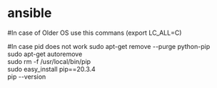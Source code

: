 # ansible

#In case of Older OS use this commans (export LC_ALL=C)

#In case pid does not work
sudo apt-get remove --purge python-pip <br>
sudo apt-get autoremove<br>
sudo rm -f /usr/local/bin/pip<br>
sudo easy_install pip==20.3.4<br>
pip --version<br>
